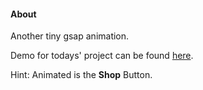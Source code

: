 #### About

Another tiny gsap animation.

Demo for todays' project can be found [here](https://slickepinne.github.io/gsap-animation-2/).

Hint: Animated is the **Shop** Button. 
